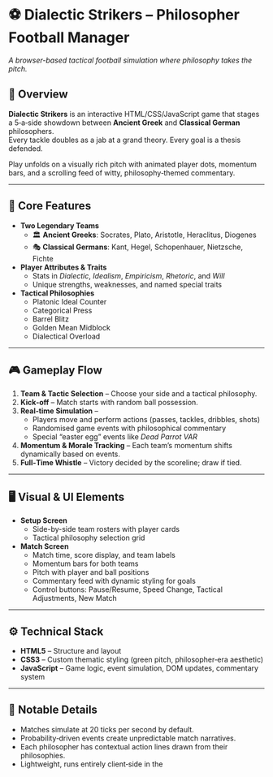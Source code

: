 # ⚽ Dialectic Strikers – Philosopher Football Manager

_A browser-based tactical football simulation where philosophy takes the pitch._

## 🧠 Overview

**Dialectic Strikers** is an interactive HTML/CSS/JavaScript game that stages a 5‑a‑side showdown between **Ancient Greek** and **Classical German** philosophers.  
Every tackle doubles as a jab at a grand theory. Every goal is a thesis defended.

Play unfolds on a visually rich pitch with animated player dots, momentum bars, and a scrolling feed of witty, philosophy‑themed commentary.

---

## 📜 Core Features

- **Two Legendary Teams**
  - 🏛️ **Ancient Greeks**: Socrates, Plato, Aristotle, Heraclitus, Diogenes
  - 🎭 **Classical Germans**: Kant, Hegel, Schopenhauer, Nietzsche, Fichte
- **Player Attributes & Traits**
  - Stats in *Dialectic*, *Idealism*, *Empiricism*, *Rhetoric*, and *Will*
  - Unique strengths, weaknesses, and named special traits
- **Tactical Philosophies**
  - Platonic Ideal Counter
  - Categorical Press
  - Barrel Blitz
  - Golden Mean Midblock
  - Dialectical Overload

---

## 🎮 Gameplay Flow

1. **Team & Tactic Selection** – Choose your side and a tactical philosophy.
2. **Kick‑off** – Match starts with random ball possession.
3. **Real‑time Simulation** –  
   - Players move and perform actions (passes, tackles, dribbles, shots)  
   - Randomised game events with philosophical commentary  
   - Special “easter egg” events like *Dead Parrot VAR*
4. **Momentum & Morale Tracking** – Each team’s momentum shifts dynamically based on events.
5. **Full‑Time Whistle** – Victory decided by the scoreline; draw if tied.

---

## 🖥️ Visual & UI Elements

- **Setup Screen**
  - Side-by-side team rosters with player cards
  - Tactical philosophy selection grid
- **Match Screen**
  - Match time, score display, and team labels
  - Momentum bars for both teams
  - Pitch with player and ball positions
  - Commentary feed with dynamic styling for goals
  - Control buttons: Pause/Resume, Speed Change, Tactical Adjustments, New Match

---

## ⚙️ Technical Stack

- **HTML5** – Structure and layout
- **CSS3** – Custom thematic styling (green pitch, philosopher‑era aesthetic)
- **JavaScript** – Game logic, event simulation, DOM updates, commentary system

---

## 🎯 Notable Details

- Matches simulate at 20 ticks per second by default.
- Probability‑driven events create unpredictable match narratives.
- Each philosopher has contextual action lines drawn from their philosophies.
- Lightweight, runs entirely client‑side in the 
